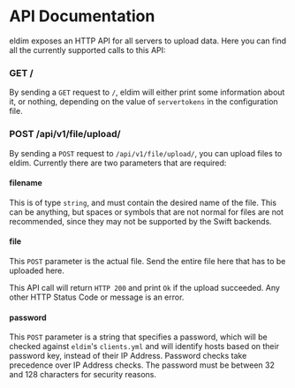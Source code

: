 # API Documentation

eldim exposes an HTTP API for all servers to upload data. Here you can find
all the currently supported calls to this API:

### GET /
By sending a `GET` request to `/`, eldim will either print some information
about it, or nothing, depending on the value of `servertokens` in the
configuration file.

### POST /api/v1/file/upload/
By sending a `POST` request to `/api/v1/file/upload/`, you can upload files
to eldim. Currently there are two parameters that are required:

#### filename
This is of type `string`, and must contain the desired name of the file.
This can be anything, but spaces or symbols that are not normal for files
are not recommended, since they may not be supported by the Swift backends.

#### file
This `POST` parameter is the actual file. Send the entire file here that has
to be uploaded here.

This API call will return `HTTP 200` and print `Ok` if the upload succeeded.
Any other HTTP Status Code or message is an error.

#### password
This `POST` parameter is a string that specifies a password, which will be
checked against `eldim`'s `clients.yml` and will identify hosts based on their
password key, instead of their IP Address. Password checks take precedence over
IP Address checks. The password must be between 32 and 128 characters for
security reasons.